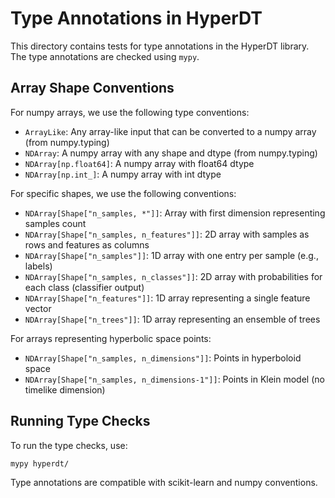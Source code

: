 # Type Annotations in HyperDT

This directory contains tests for type annotations in the HyperDT library. The type annotations are checked using `mypy`.

## Array Shape Conventions

For numpy arrays, we use the following type conventions:

- `ArrayLike`: Any array-like input that can be converted to a numpy array (from numpy.typing)
- `NDArray`: A numpy array with any shape and dtype (from numpy.typing)
- `NDArray[np.float64]`: A numpy array with float64 dtype
- `NDArray[np.int_]`: A numpy array with int dtype

For specific shapes, we use the following conventions:

- `NDArray[Shape["n_samples, *"]]`: Array with first dimension representing samples count
- `NDArray[Shape["n_samples, n_features"]]`: 2D array with samples as rows and features as columns
- `NDArray[Shape["n_samples"]]`: 1D array with one entry per sample (e.g., labels)
- `NDArray[Shape["n_samples, n_classes"]]`: 2D array with probabilities for each class (classifier output)
- `NDArray[Shape["n_features"]]`: 1D array representing a single feature vector
- `NDArray[Shape["n_trees"]]`: 1D array representing an ensemble of trees

For arrays representing hyperbolic space points:
- `NDArray[Shape["n_samples, n_dimensions"]]`: Points in hyperboloid space
- `NDArray[Shape["n_samples, n_dimensions-1"]]`: Points in Klein model (no timelike dimension)

## Running Type Checks

To run the type checks, use:

```bash
mypy hyperdt/
```

Type annotations are compatible with scikit-learn and numpy conventions.